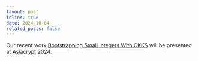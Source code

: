 ```yaml
---
layout: post
inline: true
date: 2024-10-04
related_posts: false
---
```


Our recent work [Bootstrapping Small Integers With CKKS](https://asiacrypt.iacr.org/2024/acceptedpapers.php) will be presented at Asiacrypt 2024.
